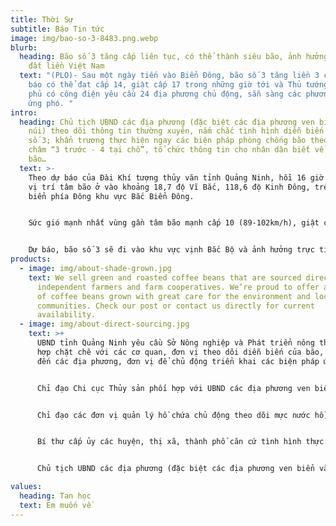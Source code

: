 ```yaml
---
title: Thời Sự
subtitle: Báo Tin tức
image: img/bao-so-3-8483.png.webp
blurb:
  heading: Bão số 3 tăng cấp liên tục, có thể thành siêu bão, ảnh hưởng trực tiếp
    đất liền Việt Nam
  text: "(PLO)- Sau một ngày tiến vào Biển Đông, bão số 3 tăng liền 3 cấp, với dự
    báo có thể đạt cấp 14, giật cấp 17 trong những giờ tới và Thủ tướng Chính
    phủ có công điện yêu cầu 24 địa phương chủ động, sẵn sàng các phương án để
    ứng phó. "
intro:
  heading: Chủ tịch UBND các địa phương (đặc biệt các địa phương ven biển và miền
    núi) theo dõi thông tin thường xuyên, nắm chắc tình hình diễn biến cơn bão
    số 3; khẩn trương thực hiện ngay các biện pháp phòng chống bão theo phương
    châm “3 trước - 4 tại chỗ”, tổ chức thông tin cho nhân dân biết về diễn biến
    bão…
  text: >-
    Theo dự báo của Đài Khí tượng thủy văn tỉnh Quảng Ninh, hồi 16 giờ ngày 3-9,
    vị trí tâm bão ở vào khoảng 18,7 độ Vĩ Bắc, 118,6 độ Kinh Đông, trên vùng
    biển phía Đông khu vực Bắc Biển Đông.


    Sức gió mạnh nhất vùng gần tâm bão mạnh cấp 10 (89-102km/h), giật cấp 12, di chuyển theo hướng Tây Tây Bắc, khoảng 15km/h.


    Dự báo, bão số 3 sẽ đi vào khu vực vịnh Bắc Bộ và ảnh hưởng trực tiếp đến thời tiết của tỉnh Quảng Ninh, Hải Phòng.
products:
  - image: img/about-shade-grown.jpg
    text: We sell green and roasted coffee beans that are sourced directly from
      independent farmers and farm cooperatives. We’re proud to offer a variety
      of coffee beans grown with great care for the environment and local
      communities. Check our post or contact us directly for current
      availability.
  - image: img/about-direct-sourcing.jpg
    text: >+
      UBND tỉnh Quảng Ninh yêu cầu Sở Nông nghiệp và Phát triển nông thôn, phối
      hợp chặt chẽ với các cơ quan, đơn vị theo dõi diễn biến của bão, thông tin
      đến các địa phương, đơn vị để chủ động triển khai các biện pháp ứng phó.


      Chỉ đạo Chi cục Thủy sản phối hợp với UBND các địa phương ven biển nắm chắc tình hình tàu thuyền (đặc biệt là tàu xa bờ); thông báo cho chủ các phương tiện đang hoạt động trên biển biết vị trí và diễn biến của bão để chủ động về nơi tránh trú, không đi vào vùng nguy hiểm.


      Chỉ đạo các đơn vị quản lý hồ chứa chủ động theo dõi mực nước hồ, sẵn sàng phương án đảm bảo an toàn hồ chứa trong tình huống mưa lớn sau bão.


      Bí thư cấp ủy các huyện, thị xã, thành phố căn cứ tình hình thực tiễn địa bàn để tổ chức kiểm tra, tập trung chỉ đạo phòng chống mưa bão trên địa bàn và chịu trách nhiệm người đứng đầu nếu để xảy ra thiệt hại về người, tài sản của Nhân dân do lơ là, chủ quan trong công tác lãnh đạo, chỉ đạo.


      Chủ tịch UBND các địa phương (đặc biệt các địa phương ven biển và miền núi) theo dõi thông tin thường xuyên, nắm chắc tình hình diễn biến cơn bão số 3; khẩn trương thực hiện ngay các biện pháp phòng chống bão theo phương châm “3 trước - 4 tại chỗ”, tổ chức thông tin cho nhân dân biết về diễn biến bão…

values:
  heading: Tan học
  text: Em muốn về
---
```

